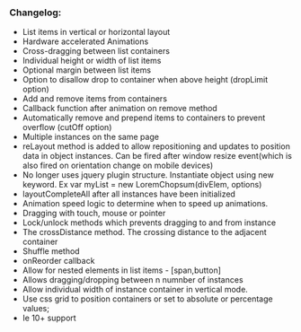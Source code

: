 ### Changelog:
- List items in vertical or horizontal layout
- Hardware accelerated Animations
- Cross-dragging between list containers
- Individual height or width of list items
- Optional margin between list items
- Option to disallow drop to container when above height (dropLimit option)
- Add and remove items from containers
- Callback function after animation on remove method
- Automatically remove and prepend items to containers to prevent overflow (cutOff option)
- Multiple instances on the same page
- reLayout method is added to allow repositioning and updates to position data in object instances. Can be fired after window resize event(which is also fired on orientation change on mobile devices)
- No longer uses jquery plugin structure. Instantiate object using new keyword. Ex var myList = new LoremChopsum(divElem, options)
- layoutCompleteAll after all instances have been initialized
- Animation speed logic to determine when to speed up animations.
- Dragging with touch, mouse or pointer
- Lock/unlock methods which prevents dragging to and from instance
- The crossDistance method. The crossing distance to the adjacent container
- Shuffle method
- onReorder callback
- Allow for nested elements in list items - [span,button]
- Allows dragging/dropping between n numnber of instances
- Allow individual width of instance container in vertical mode.
- Use css grid to position containers or set to absolute or percentage values;
- Ie 10+ support